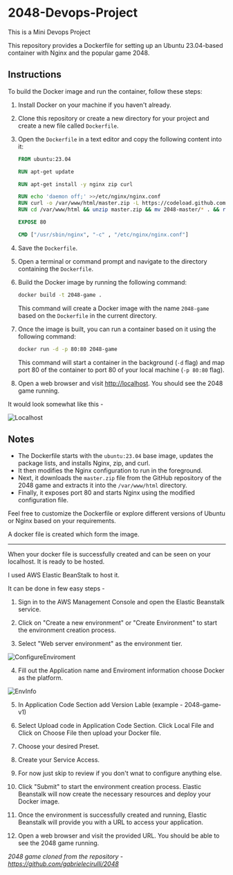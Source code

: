 # 2048-Devops-Project
This is a Mini Devops Project 

This repository provides a Dockerfile for setting up an Ubuntu 23.04-based container with Nginx and the popular game 2048.

## Instructions

To build the Docker image and run the container, follow these steps:

1. Install Docker on your machine if you haven't already.
2. Clone this repository or create a new directory for your project and create a new file called `Dockerfile`.
3. Open the `Dockerfile` in a text editor and copy the following content into it:

   ```dockerfile
   FROM ubuntu:23.04
   
   RUN apt-get update
   
   RUN apt-get install -y nginx zip curl
   
   RUN echo 'daemon off;' >>/etc/nginx/nginx.conf
   RUN curl -o /var/www/html/master.zip -L https://codeload.github.com/gabrielecirulli/2048/zip/master
   RUN cd /var/www/html && unzip master.zip && mv 2048-master/* . && rm -rf 2048-master master.zip
   
   EXPOSE 80
   
   CMD ["/usr/sbin/nginx", "-c" , "/etc/nginx/nginx.conf"]
   ```

4. Save the `Dockerfile`.
5. Open a terminal or command prompt and navigate to the directory containing the `Dockerfile`.
6. Build the Docker image by running the following command:

   ```bash
   docker build -t 2048-game .
   ```

   This command will create a Docker image with the name `2048-game` based on the `Dockerfile` in the current directory.

7. Once the image is built, you can run a container based on it using the following command:

   ```bash
   docker run -d -p 80:80 2048-game
   ```

   This command will start a container in the background (`-d` flag) and map port 80 of the container to port 80 of your local machine (`-p 80:80` flag).

8. Open a web browser and visit [http://localhost](http://localhost). You should see the 2048 game running.

It would look somewhat like this - 

![Localhost](image-1.png)


## Notes

- The Dockerfile starts with the `ubuntu:23.04` base image, updates the package lists, and installs Nginx, zip, and curl.
- It then modifies the Nginx configuration to run in the foreground.
- Next, it downloads the `master.zip` file from the GitHub repository of the 2048 game and extracts it into the `/var/www/html` directory.
- Finally, it exposes port 80 and starts Nginx using the modified configuration file.

Feel free to customize the Dockerfile or explore different versions of Ubuntu or Nginx based on your requirements.

A docker file is created which form the image.

---

When your docker file is successfully created and can be seen on your localhost. It is ready to be hosted.

I used AWS Elastic BeanStalk to host it.

It can be done in few easy steps - 

1. Sign in to the AWS Management Console and open the Elastic Beanstalk service.

2. Click on "Create a new environment" or "Create Environment" to start the environment creation process.

3. Select "Web server environment" as the environment tier.

![ConfigureEnviroment](image.png)

4. Fill out the Application name and Enviroment information  choose Docker as the platform.

![EnvInfo](image-2.png)

5. In Application Code Section add Version Lable (example - 2048-game-v1)

6. Select Upload code in Application Code Section. Click Local File and Click on Choose File then upload your Docker file.

7. Choose your desired Preset.

8. Create your Service Access.

9. For now just skip to review if you don't wnat to configure anything else.

10. Click "Submit" to start the environment creation process. Elastic Beanstalk will now create the necessary resources and deploy your Docker image.

11. Once the environment is successfully created and running, Elastic Beanstalk will provide you with a URL to access your application.

12. Open a web browser and visit the provided URL. You should be able to see the 2048 game running. 




*2048 game cloned from the repository - https://github.com/gabrielecirulli/2048*


